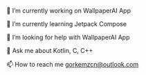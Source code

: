 🔭 I’m currently working on WallpaperAI App

🌱 I’m currently learning Jetpack Compose

🤝 I’m looking for help with WallpaperAI App

💬 Ask me about Kotlin, C, C++

📫 How to reach me gorkemzcn@outlook.com
